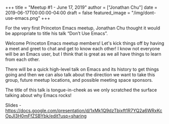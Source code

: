 +++
title = "Meetup #1 - June 17, 2019"
author = ["Jonathan Chu"]
date = 2019-06-17T00:00:00-04:00
draft = false
featured_image = "/img/dont-use-emacs.png"
+++

For the very first Princeton Emacs meetup, Jonathan Chu thought it would be appropriate to title his talk “Don’t Use Emacs”.

<!--more-->

Welcome Princeton Emacs meetup members! Let's kick things off by having a meet and greet to chat and get to know each other! I know not everyone will be an Emacs user, but I think that is great as we all have things to learn from each other.

There will be a quick high-level talk on Emacs and its history to get things going and then we can also talk about the direction we want to take this group, future meetup locations, and possible meeting space sponsors.

The title of this talk is tongue-in-cheek as we only scratched the surface talking about why Emacs rocks!

Slides - <https://docs.google.com/presentation/d/1xMk1Q9dzTbixft1R7YQ2a6WRxKcOpJI3H0mFfZSBYbk/edit?usp=sharing>
